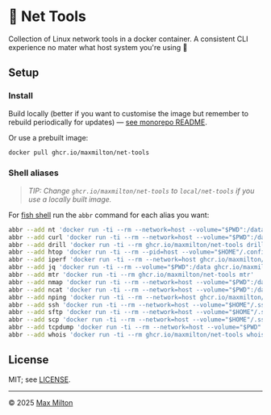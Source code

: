 # 🥅 Net Tools

Collection of Linux network tools in a docker container. A consistent CLI experience no mater what host system you're using 🎉

## Setup

### Install

Build locally (better if you want to customise the image but remember to rebuild periodically for updates) — [see monorepo README](https://github.com/MaxMilton/dockerfiles/blob/master/README.md).

Or use a prebuilt image:

```sh
docker pull ghcr.io/maxmilton/net-tools
```

### Shell aliases

> _TIP: Change `ghcr.io/maxmilton/net-tools` to `local/net-tools` if you use a locally built image._

For [fish shell](https://fishshell.com) run the `abbr` command for each alias you want:

```sh
abbr --add nt 'docker run -ti --rm --network=host --volume="$PWD":/data ghcr.io/maxmilton/net-tools'
abbr --add curl 'docker run -ti --rm --network=host --volume="$PWD":/data ghcr.io/maxmilton/net-tools curl'
abbr --add drill 'docker run -ti --rm ghcr.io/maxmilton/net-tools drill'
abbr --add htop 'docker run -ti --rm --pid=host --volume="$HOME"/.config/htop/htoprc:/root/.config/htop/htoprc ghcr.io/maxmilton/net-tools htop'
abbr --add iperf 'docker run -ti --rm --network=host ghcr.io/maxmilton/net-tools iperf'
abbr --add jq 'docker run -ti --rm --volume="$PWD":/data ghcr.io/maxmilton/net-tools jq'
abbr --add mtr 'docker run -ti --rm ghcr.io/maxmilton/net-tools mtr'
abbr --add nmap 'docker run -ti --rm --network=host --volume="$PWD":/data ghcr.io/maxmilton/net-tools nmap'
abbr --add ncat 'docker run -ti --rm --network=host --volume="$PWD":/data ghcr.io/maxmilton/net-tools ncat'
abbr --add nping 'docker run -ti --rm --network=host ghcr.io/maxmilton/net-tools nping'
abbr --add ssh 'docker run -ti --rm --network=host --volume="$HOME"/.ssh:/root/.ssh:ro --volume="$PWD":/data ghcr.io/maxmilton/net-tools ssh'
abbr --add sftp 'docker run -ti --rm --network=host --volume="$HOME"/.ssh:/root/.ssh:ro --volume="$PWD":/data ghcr.io/maxmilton/net-tools sftp'
abbr --add scp 'docker run -ti --rm --network=host --volume="$HOME"/.ssh:/root/.ssh:ro --volume="$PWD":/data ghcr.io/maxmilton/net-tools scp'
abbr --add tcpdump 'docker run -ti --rm --network=host --volume="$PWD":/data ghcr.io/maxmilton/net-tools tcpdump'
abbr --add whois 'docker run -ti --rm ghcr.io/maxmilton/net-tools whois'
```

## License

MIT; see [LICENSE](https://github.com/MaxMilton/dockerfiles/blob/master/LICENSE).

---

© 2025 [Max Milton](https://maxmilton.com)
